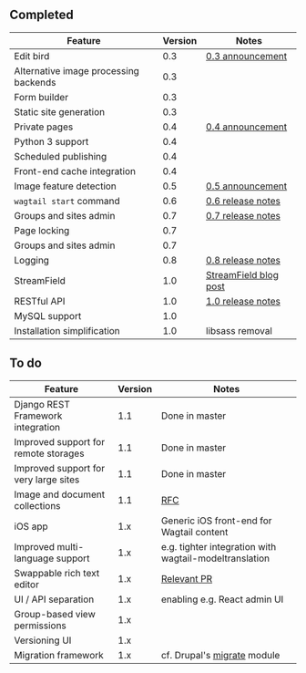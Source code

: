 ## Completed
Feature | Version | Notes
------- | ------- | -----
Edit bird | 0.3 | [0.3 announcement](https://torchbox.com/blog/wagtail-03-say-hello-edit-bird/)
Alternative image processing backends | 0.3 |
Form builder | 0.3 |
Static site generation | 0.3 |
Private pages | 0.4 | [0.4 announcement](https://wagtail.io/blog/wagtail-04/)
Python 3 support | 0.4 | 
Scheduled publishing | 0.4 | 
Front-end cache integration | 0.4 | 
Image feature detection | 0.5 | [0.5 announcement](https://wagtail.io/blog/wagtail-05/)
`wagtail start` command | 0.6 | [0.6 release notes](http://docs.wagtail.io/en/v1.0/releases/0.6.html)
Groups and sites admin | 0.7 | [0.7 release notes](http://docs.wagtail.io/en/v1.0/releases/0.7.html)
Page locking | 0.7 | 
Groups and sites admin | 0.7 | 
Logging | 0.8 | [0.8 release notes](http://docs.wagtail.io/en/v1.0/releases/0.8.html)
StreamField | 1.0 | [StreamField blog post](https://torchbox.com/blog/rich-text-fields-and-faster-horses/)
RESTful API | 1.0 | [1.0 release notes](http://docs.wagtail.io/en/v1.0/releases/1.0.html)
MySQL support | 1.0 | 
Installation simplification | 1.0 | libsass removal

## To do
Feature | Version | Notes
------- | ------- | -----
Django REST Framework integration | 1.1 | Done in master
Improved support for remote storages | 1.1 | Done in master
Improved support for very large sites | 1.1 | Done in master
Image and document collections | 1.1 | [RFC](https://github.com/torchbox/wagtail/wiki/Collections-RFC)
iOS app | 1.x | Generic iOS front-end for Wagtail content
Improved multi-language support | 1.x | e.g. tighter integration with wagtail-modeltranslation
Swappable rich text editor | 1.x | [Relevant PR](https://github.com/torchbox/wagtail/pull/1521)
UI / API separation | 1.x | enabling e.g. React admin UI
Group-based view permissions | 1.x | 
Versioning UI | 1.x | 
Migration framework | 1.x | cf. Drupal's [migrate](https://www.drupal.org/project/migrate) module